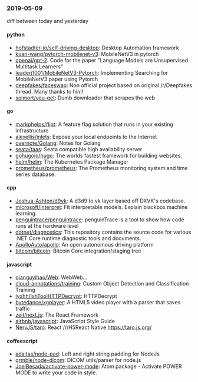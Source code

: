 ### 2019-05-09
diff between today and yesterday

#### python
* [hofstadter-io/self-driving-desktop](https://github.com/hofstadter-io/self-driving-desktop): Desktop Automation framework
* [kuan-wang/pytorch-mobilenet-v3](https://github.com/kuan-wang/pytorch-mobilenet-v3): MobileNetV3 in pytorch
* [openai/gpt-2](https://github.com/openai/gpt-2): Code for the paper "Language Models are Unsupervised Multitask Learners"
* [leaderj1001/MobileNetV3-Pytorch](https://github.com/leaderj1001/MobileNetV3-Pytorch): Implementing Searching for MobileNetV3 paper using Pytorch
* [deepfakes/faceswap](https://github.com/deepfakes/faceswap): Non official project based on original /r/Deepfakes thread. Many thanks to him!
* [soimort/you-get](https://github.com/soimort/you-get):  Dumb downloader that scrapes the web

#### go
* [markphelps/flipt](https://github.com/markphelps/flipt): A feature flag solution that runs in your existing infrastructure
* [alexellis/inlets](https://github.com/alexellis/inlets): Expose your local endpoints to the Internet
* [overnote/Golang](https://github.com/overnote/Golang): Notes for Golang
* [seata/taas](https://github.com/seata/taas): Seata compatible high availability server
* [gohugoio/hugo](https://github.com/gohugoio/hugo): The worlds fastest framework for building websites.
* [helm/helm](https://github.com/helm/helm): The Kubernetes Package Manager
* [prometheus/prometheus](https://github.com/prometheus/prometheus): The Prometheus monitoring system and time series database.

#### cpp
* [Joshua-Ashton/d9vk](https://github.com/Joshua-Ashton/d9vk): A d3d9 to vk layer based off DXVK's codebase.
* [microsoft/interpret](https://github.com/microsoft/interpret): Fit interpretable models. Explain blackbox machine learning.
* [penguintrace/penguintrace](https://github.com/penguintrace/penguintrace): penguinTrace is a tool to show how code runs at the hardware level
* [dotnet/diagnostics](https://github.com/dotnet/diagnostics): This repository contains the source code for various .NET Core runtime diagnostic tools and documents.
* [ApolloAuto/apollo](https://github.com/ApolloAuto/apollo): An open autonomous driving platform
* [bitcoin/bitcoin](https://github.com/bitcoin/bitcoin): Bitcoin Core integration/staging tree

#### javascript
* [qianguyihao/Web](https://github.com/qianguyihao/Web): WebWeb...
* [cloud-annotations/training](https://github.com/cloud-annotations/training):  Custom Object Detection and Classification Training
* [lyxhh/lxhToolHTTPDecrypt](https://github.com/lyxhh/lxhToolHTTPDecrypt): HTTPDecrypt
* [bytedance/xgplayer](https://github.com/bytedance/xgplayer): A HTML5 video player with a parser that saves traffic
* [zeit/next.js](https://github.com/zeit/next.js): The React Framework
* [airbnb/javascript](https://github.com/airbnb/javascript): JavaScript Style Guide
* [NervJS/taro](https://github.com/NervJS/taro):  React ///H5React Native  https://taro.js.org/

#### coffeescript
* [adaltas/node-pad](https://github.com/adaltas/node-pad): Left and right string padding for NodeJs
* [grmble/node-dicom](https://github.com/grmble/node-dicom): DICOM utils/parser for node.js
* [JoelBesada/activate-power-mode](https://github.com/JoelBesada/activate-power-mode): Atom package - Activate POWER MODE to write your code in style.
